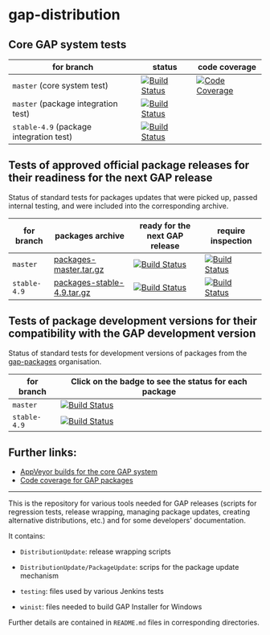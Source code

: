 # gap-distribution

## Core GAP system tests

| for branch | status | code coverage |
|------------|-------|---------------|
| `master` (core system test)  | [![Build Status](https://travis-ci.org/gap-system/gap.svg?branch=master)](https://travis-ci.org/gap-system/gap) |  [![Code Coverage](https://codecov.io/github/gap-system/gap/coverage.svg?branch=master&token=)](https://codecov.io/gh/gap-system/gap) |
| `master` (package integration test) | [![Build Status](https://travis-ci.org/gap-system/gap-docker-master-testsuite.svg?branch=master)](https://travis-ci.org/gap-system/gap-docker-master-testsuite) | |
| `stable-4.9` (package integration test) | [![Build Status](https://travis-ci.org/gap-system/gap-docker-stable-4.9-testsuite.svg?branch=master)](https://travis-ci.org/gap-system/gap-docker-stable-4.9-testsuite) | |

## Tests of approved official package releases for their readiness for the next GAP release

Status of standard tests for packages updates that were picked up, passed internal testing, and were included into the corresponding archive.

| for branch | packages archive | ready for the next GAP release | require inspection |
|------------|-----------------------------------|---------------|---------------------|
| `master` | [packages-master.tar.gz](https://www.gap-system.org/pub/gap/gap4pkgs/packages-master.tar.gz) | [![Build Status](https://travis-ci.org/gap-system/gap-docker-pkg-tests-master.svg?branch=master)](https://travis-ci.org/gap-system/gap-docker-pkg-tests-master) | [![Build Status](https://travis-ci.org/gap-system/gap-docker-pkg-tests-master-staging.svg?branch=master)](https://travis-ci.org/gap-system/gap-docker-pkg-tests-master-staging) |
| `stable-4.9` | [packages-stable-4.9.tar.gz](https://www.gap-system.org/pub/gap/gap4pkgs/packages-stable-4.9.tar.gz) | [![Build Status](https://travis-ci.org/gap-system/gap-docker-pkg-tests-stable-4.9.svg?branch=master)](https://travis-ci.org/gap-system/gap-docker-pkg-tests-stable-4.9) | [![Build Status](https://travis-ci.org/gap-system/gap-docker-pkg-tests-stable-4.9-staging.svg?branch=master)](https://travis-ci.org/gap-system/gap-docker-pkg-tests-stable-4.9-staging) |

## Tests of package development versions for their compatibility with the GAP development version

Status of standard tests for development versions of packages from the [gap-packages](https://github.com/gap-packages) organisation. 

| for branch | Click on the badge to see the status for each package |
|------------|-------------------------------------------------------|
| `master` | [![Build Status](https://travis-ci.org/gap-packages/gap-docker-pkg-tests-master-devel.svg?branch=master)](https://travis-ci.org/gap-packages/gap-docker-pkg-tests-master-devel) |
| `stable-4.9` | [![Build Status](https://travis-ci.org/gap-packages/gap-docker-pkg-tests-stable-4.9-devel.svg?branch=master)](https://travis-ci.org/gap-packages/gap-docker-pkg-tests-stable-4.9-devel) |

## Further links:
* [AppVeyor builds for the core GAP system](https://ci.appveyor.com/project/gap-system/gap)
* [Code coverage for GAP packages](https://codecov.io/gh/gap-packages/)

---

This is the repository for various tools needed for GAP releases
(scripts for regression tests, release wrapping, managing package
updates, creating alternative distributions, etc.) and for some
developers' documentation.

It contains:

* `DistributionUpdate`: release wrapping scripts

* `DistributionUpdate/PackageUpdate`: scrips for the package update mechanism

* `testing`: files used by various Jenkins tests

* `winist`: files needed to build GAP Installer for Windows

Further details are contained in `README.md` files in corresponding directories.

